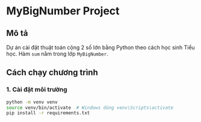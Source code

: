 # MyBigNumber Project

## Mô tả
Dự án cài đặt thuật toán cộng 2 số lớn bằng Python theo cách học sinh Tiểu học. Hàm `sum` nằm trong lớp `MyBigNumber`.

## Cách chạy chương trình

### 1. Cài đặt môi trường
```bash
python -m venv venv
source venv/bin/activate  # Windows dùng venv\Scripts\activate
pip install -r requirements.txt
